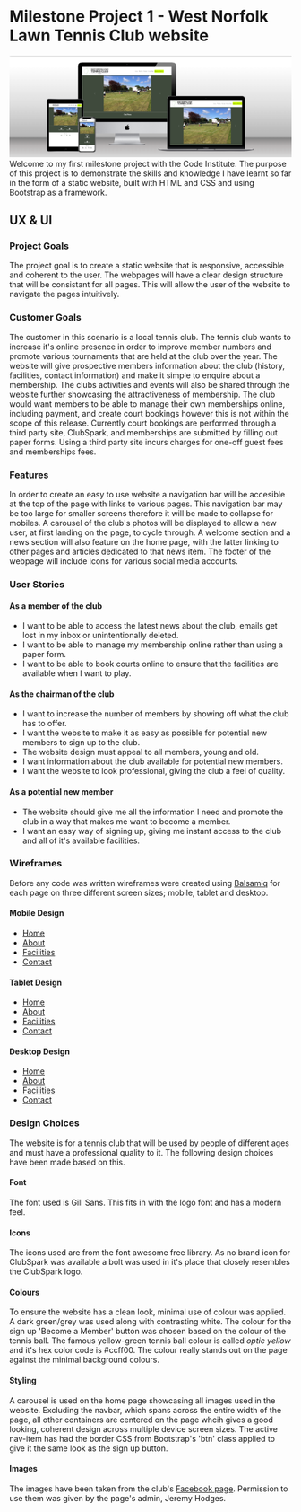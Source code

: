 # Milestone Project 1 - West Norfolk Lawn Tennis Club website

![Mockup on different screen sizes of home page](documentation/mockup.png)
Welcome to my first milestone project with the Code Institute. The purpose of this project is to demonstrate the skills and knowledge I have learnt so far in the form of a static website, built with HTML and CSS and using Bootstrap as a framework.

## UX & UI
### Project Goals
The project goal is to create a static website that is responsive, accessible and coherent to the user. The webpages will have a clear design structure that will be consistant for all pages. This will allow the user of the website to navigate the pages intuitively.

### Customer Goals
The customer in this scenario is a local tennis club. The tennis club wants to increase it's online presence in order to improve member numbers and promote various tournaments that are held at the club over the year. The website will give prospective members information about the club (history, facilities, contact information) and make it simple to enquire about a membership. The clubs activities and events will also be shared through the website further showcasing the attractiveness of membership. The club would want members to be able to manage their own memberships online, including payment, and create court bookings however this is not within the scope of this release. Currently court bookings are performed through a third party site, ClubSpark, and memberships are submitted by filling out paper forms. Using a third party site incurs charges for one-off guest fees and memberships fees.

### Features
In order to create an easy to use website a navigation bar will be accesible at the top of the page with links to various pages. This navigation bar may be too large for smaller screens therefore it will be made to collapse for mobiles. A carousel of the club's photos will be displayed to allow a new user, at first landing on the page, to cycle through. A welcome section and a news section will also feature on the home page, with the latter linking to other pages and articles dedicated to that news item. The footer of the webpage will include icons for various social media accounts.

### User Stories
#### As a member of the club
- I want to be able to access the latest news about the club, emails get lost in my inbox or unintentionally deleted.
- I want to be able to manage my membership online rather than using a paper form.
- I want to be able to book courts online to ensure that the facilities are available when I want to play.
#### As the chairman of the club
- I want to increase the number of members by showing off what the club has to offer.
- I want the website to make it as easy as possible for potential new members to sign up to the club.
- The website design must appeal to all members, young and old.
- I want information about the club available for potential new members.
- I want the website to look professional, giving the club a feel of quality.
#### As a potential new member
- The website should give me all the information I need and promote the club in a way that makes me want to become a member.
- I want an easy way of signing up, giving me instant access to the club and all of it's available facilities.

### Wireframes
Before any code was written wireframes were created using [Balsamiq](https://balsamiq.com/) for each page on three different screen sizes; mobile, tablet and desktop.

#### Mobile Design
- [Home](https://github.com/clawrence00/milestoneproject1/blob/main/documentation/MobileHome.png)
- [About](https://github.com/clawrence00/milestoneproject1/blob/main/documentation/MobileAbout.png)
- [Facilities](https://github.com/clawrence00/milestoneproject1/blob/main/documentation/MobileFacilities.png)
- [Contact](https://github.com/clawrence00/milestoneproject1/blob/main/documentation/MobileContact.png)
#### Tablet Design
- [Home](https://github.com/clawrence00/milestoneproject1/blob/main/documentation/TabletHome.png)
- [About](https://github.com/clawrence00/milestoneproject1/blob/main/documentation/TabletAbout.png)
- [Facilities](https://github.com/clawrence00/milestoneproject1/blob/main/documentation/TabletFacilities.png)
- [Contact](https://github.com/clawrence00/milestoneproject1/blob/main/documentation/TabletContact.png)
#### Desktop Design
- [Home](https://github.com/clawrence00/milestoneproject1/blob/main/documentation/DesktopHome.png)
- [About](https://github.com/clawrence00/milestoneproject1/blob/main/documentation/DesktopAbout.png)
- [Facilities](https://github.com/clawrence00/milestoneproject1/blob/main/documentation/DesktopFacilities.png)
- [Contact](https://github.com/clawrence00/milestoneproject1/blob/main/documentation/DesktopContact.png)

### Design Choices
The website is for a tennis club that will be used by people of different ages and must have a professional quality to it. The following design choices have been made based on this.

#### Font
The font used is Gill Sans. This fits in with the logo font and has a modern feel.
#### Icons
The icons used are from the font awesome free library. As no brand icon for ClubSpark was available a bolt was used in it's place that closely resembles the ClubSpark logo.
#### Colours
To ensure the website has a clean look, minimal use of colour was applied. A dark green/grey was used along with contrasting white. The colour for the  sign up 'Become a Member' button was chosen based on the colour of the tennis ball. The famous yellow-green tennis ball colour is called _optic yellow_ and it's hex color code is #ccff00. The colour really stands out on the page against the minimal background colours.
#### Styling
A carousel is used on the home page showcasing all images used in the website. Excluding the navbar, which spans across the entire width of the page, all other containers are centered on the page whcih gives a good looking, coherent design across multiple device screen sizes.
The active nav-item has had the border CSS from Bootstrap's 'btn' class applied to give it the same look as the sign up button.
#### Images
The images have been taken from the club's [Facebook page](https://www.facebook.com/groups/305550273422129). Permission to use them was given by the page's admin, Jeremy Hodges.